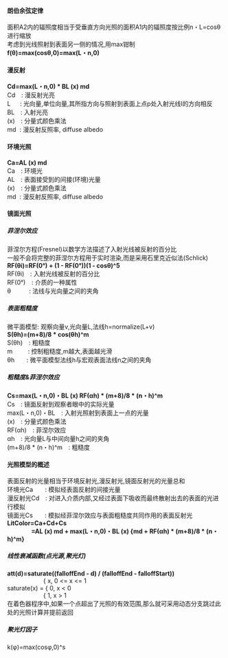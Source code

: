 #### 朗伯余弦定律
面积A2内的辐照度相当于受垂直方向光照的面积A1内的辐照度按比例n・L=cosθ进行缩放  
考虑到光线照射到表面另一侧的情况,用max钳制  
**f(θ)=max(cosθ,0)=max(L・n,0)**  
#### 漫反射
**Cd=max(L・n,0) * BL (x) md**  
Cd&emsp;: 漫反射光亮  
L&emsp;&nbsp;&nbsp;: 光向量,单位向量,其所指方向与照射到表面上点p处入射光线I的方向相反  
BL&emsp;: 入射光亮  
(x)&emsp;: 分量式颜色乘法  
md&nbsp;&nbsp;: 漫反射反照率, diffuse albedo  
#### 环境光照
**Ca=AL (x) md**  
Ca&emsp;: 环境光  
AL&emsp;: 表面接受到的间接(环境)光量  
(x)&emsp;: 分量式颜色乘法  
md&nbsp;&nbsp;: 漫反射反照率, diffuse albedo  
#### 镜面光照
##### 菲涅尔效应
菲涅尔方程(Fresnel)以数学方法描述了入射光线被反射的百分比  
一般不会将完整的菲涅尔方程用于实时渲染,而是采用石里克近似法(Schlick)  
**RF(θi)=RF(0°) + (1 - RF(0°))(1 - cosθ)^5**  
RF(θi)&emsp;: 入射光线被反射的百分比  
RF(0°)&emsp;: 介质的一种属性  
θ&emsp;&emsp;&emsp;: 法线与光向量之间的夹角  
##### 表面粗糙度
微平面模型: 观察向量v,光向量L,法线h=normalize(L+v)  
**S(θh)=(m+8)/8 * cos(θh)^m**  
S(θh)&emsp;: 粗糙度  
m&emsp;&emsp;&nbsp;&nbsp;: 控制粗糙度,m越大,表面越光滑  
θh&emsp;&emsp;: 微平面模型法线h与宏观表面法线n之间的夹角  
##### 粗糙度&菲涅尔效应
**Cs=max(L・n,0)・BL (x) RF(αh) * (m+8)/8 * (n・h)^m**  
Cs&emsp;: 镜面反射到观察者眼中的实际光量  
max(L・n,0)・BL&emsp;: 入射光照射到表面上一点的光量  
(x)&emsp;: 分量式颜色乘法  
RF(αh)&emsp;: 菲涅尔效应  
αh&emsp;: 光向量L与中间向量h之间的夹角  
(m+8)/8 * (n・h)^m&emsp;: 粗糙度  
#### 光照模型的概述
表面反射的光量相当于环境反射光,漫反射光,镜面反射光的光量总和  
环境光Ca&emsp;&emsp;: 模拟经表面反射的间接光量  
漫反射光Cd&emsp;: 对进入介质内部,又经过表面下吸收而最终散射出去的表面的光进行模拟  
镜面光Cs&emsp;&emsp;: 模拟经菲涅尔效应与表面粗糙度共同作用的表面反射光  
**LitColor=Ca+Cd+Cs**  
&emsp;&emsp;&emsp;&emsp;**=AL (x) md + max(L・n,0)・BL (x) {md + RF(αh) * (m+8)/8 * (n・h)^m}**  
##### 线性衰减函数(点光源,聚光灯)
**att(d)=saturate((falloffEnd - d) / (falloffEnd - falloffStart))**  
&emsp;&emsp;&emsp;&emsp;&emsp;&emsp;{ x, 0 <= x <= 1  
saturate(x) = { 0, x < 0  
&emsp;&emsp;&emsp;&emsp;&emsp;&emsp;{ 1, x > 1  
在着色器程序中,如果一个点超出了光照的有效范围,那么就可采用动态分支跳过此处的光照计算并提前返回  
##### 聚光灯因子
k(φ)=max(cosφ,0)^s  
